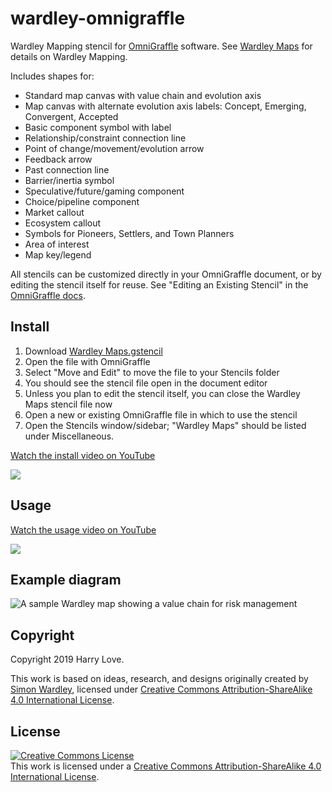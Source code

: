 # wardley-omnigraffle
Wardley Mapping stencil for [OmniGraffle](https://www.omnigroup.com/omnigraffle) software. See [Wardley Maps](https://medium.com/wardleymaps) for details on Wardley Mapping.

Includes shapes for:
- Standard map canvas with value chain and evolution axis
- Map canvas with alternate evolution axis labels: Concept, Emerging, Convergent, Accepted
- Basic component symbol with label
- Relationship/constraint connection line
- Point of change/movement/evolution arrow
- Feedback arrow
- Past connection line
- Barrier/inertia symbol
- Speculative/future/gaming component
- Choice/pipeline component
- Market callout
- Ecosystem callout
- Symbols for Pioneers, Settlers, and Town Planners
- Area of interest
- Map key/legend


All stencils can be customized directly in your OmniGraffle document, or by editing the stencil itself for reuse. See "Editing an Existing Stencil" in the [OmniGraffle docs](https://support.omnigroup.com/documentation/omnigraffle/mac/7.3/en/using-and-creating-stencils/).


## Install

1. Download [Wardley Maps.gstencil](https://github.com/harrylove/wardley-omnigraffle/blob/master/Wardley%20Maps.gstencil?raw=true)
1. Open the file with OmniGraffle
1. Select "Move and Edit" to move the file to your Stencils folder
1. You should see the stencil file open in the document editor
1. Unless you plan to edit the stencil itself, you can close the Wardley Maps stencil file now
1. Open a new or existing OmniGraffle file in which to use the stencil
1. Open the Stencils window/sidebar; "Wardley Maps" should be listed under Miscellaneous.



[Watch the install video on YouTube](https://www.youtube.com/watch?v=E_wkCjTzfNM)

[![](http://img.youtube.com/vi/E_wkCjTzfNM/0.jpg)](http://www.youtube.com/watch?v=E_wkCjTzfNM "Wardley Map OmniGraffle Stencil Install")


## Usage

[Watch the usage video on YouTube](https://www.youtube.com/watch?v=BEvTq7lQ_ug)

[![](http://img.youtube.com/vi/BEvTq7lQ_ug/0.jpg)](http://www.youtube.com/watch?v=BEvTq7lQ_ug "Wardley Map OmniGraffle Stencil Usage")



## Example diagram

![A sample Wardley map showing a value chain for risk management](./Wardley-Map-CFO-risk.png?raw=true "Wardley Map CFO risk management example")


## Copyright

Copyright 2019 Harry Love.

This work is based on ideas, research, and designs originally created by [Simon Wardley](https://medium.com/wardleymaps), licensed under [Creative Commons Attribution-ShareAlike 4.0 International License](http://creativecommons.org/licenses/by-sa/4.0/).


## License

[![Creative Commons License](https://i.creativecommons.org/l/by-sa/4.0/88x31.png)](http://creativecommons.org/licenses/by-sa/4.0/)  
This work is licensed under a [Creative Commons Attribution-ShareAlike 4.0 International License](http://creativecommons.org/licenses/by-sa/4.0/).
